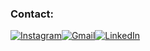 
### Contact:
[![Instagram](https://img.shields.io/badge/Instagram-2C3E50?style=for-the-badge&logo=instagram&logoColor=white)](https://www.instagram.com/luizwardo/)[![Gmail](https://img.shields.io/badge/Gmail-2C3E50?style=for-the-badge&logo=gmail&logoColor=white)](mailto:luiz.wardo@gmail.com)[![LinkedIn](https://img.shields.io/badge/LinkedIn-2C3E50?style=for-the-badge&logo=linkedin&logoColor=white)](https://www.linkedin.com/in/luizwardo/)
